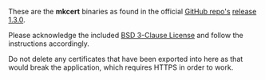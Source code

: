 These are the **mkcert** binaries as found in the official [GitHub repo's](https://github.com/FiloSottile/mkcert) 
[release 1.3.0](https://github.com/FiloSottile/mkcert/releases/tag/v1.3.0).

Please acknowledge the included [BSD 3-Clause License](https://github.com/FiloSottile/mkcert/blob/master/LICENSE) and 
follow the instructions accordingly. 

Do not delete any certificates that have been exported into here 
as that would break the application, which requires HTTPS in order to work.
